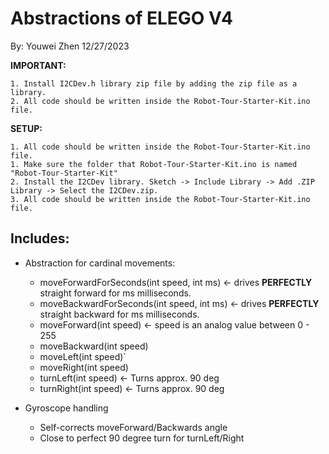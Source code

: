 # Abstractions of ELEGO V4

By: Youwei Zhen 12/27/2023

**IMPORTANT:**
```
1. Install I2CDev.h library zip file by adding the zip file as a library.
2. All code should be written inside the Robot-Tour-Starter-Kit.ino file.
```

**SETUP:**
```
1. All code should be written inside the Robot-Tour-Starter-Kit.ino file.
1. Make sure the folder that Robot-Tour-Starter-Kit.ino is named "Robot-Tour-Starter-Kit"
2. Install the I2CDev library. Sketch -> Include Library -> Add .ZIP Library -> Select the I2CDev.zip.
3. All code should be written inside the Robot-Tour-Starter-Kit.ino file.
```

## Includes:
- Abstraction for cardinal movements:
    - moveForwardForSeconds(int speed, int ms) <- drives **PERFECTLY** straight forward for ms milliseconds.
    - moveBackwardForSeconds(int speed, int ms) <- drives **PERFECTLY** straight backward for ms milliseconds.
    - moveForward(int speed) <- speed is an analog value between 0 - 255
    - moveBackward(int speed)
    - moveLeft(int speed)`
    - moveRight(int speed)
    - turnLeft(int speed) <- Turns approx. 90 deg
    - turnRight(int speed) <- Turns approx. 90 deg

- Gyroscope handling
    - Self-corrects moveForward/Backwards angle
    - Close to perfect 90 degree turn for turnLeft/Right